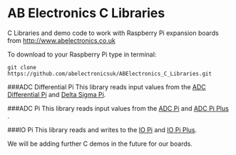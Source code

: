 AB Electronics C Libraries
=====

C Libraries and demo code to work with Raspberry Pi expansion boards from http://www.abelectronics.co.uk

To download to your Raspberry Pi type in terminal: 

```
git clone https://github.com/abelectronicsuk/ABElectronics_C_Libraries.git
```

###ADC Differential Pi
This library reads input values from the [ADC Differential Pi](https://www.abelectronics.co.uk/p/65/ADC-Differential-Pi-Raspberry-Pi-Analogue-to-Digital-converter "ADC Differential Pi") and [Delta Sigma Pi](https://www.abelectronics.co.uk/p/14/Delta-Sigma-Pi "Delta Sigma Pi").

###ADC Pi
This library reads input values from the [ADC Pi](https://www.abelectronics.co.uk/p/17/ADC-Pi-V2---Raspberry-Pi-Analogue-to-Digital-converter "ADC Pi") and [ADC Pi Plus ](https://www.abelectronics.co.uk/p/56/ADC-Pi-Plus---Raspberry-Pi-Analogue-to-Digital-converter "ADC Pi Plus").


###IO Pi
This library reads and writes to the [IO Pi](https://www.abelectronics.co.uk/p/18/IO-Pi "IO Pi") and [IO Pi Plus](https://www.abelectronics.co.uk/p/54/IO-Pi-Plus "IO Pi Plus").

We will be adding further C demos in the future for our boards.
